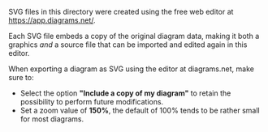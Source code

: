 SVG files in this directory were created using the free web editor at <https://app.diagrams.net/>.

Each SVG file embeds a copy of the original diagram data, making it both a graphics _and_ a source file that can be
imported and edited again in this editor.

When exporting a diagram as SVG using the editor at diagrams.net, make sure to:

* Select the option **"Include a copy of my diagram"** to retain the possibility to perform future modifications.
* Set a zoom value of **150%**, the default of 100% tends to be rather small for most diagrams.
